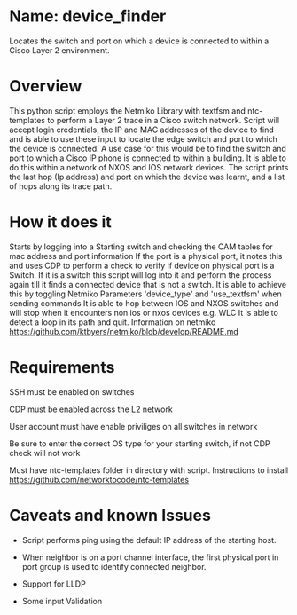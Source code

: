 Name: device_finder
==================
Locates the switch and port on which a device is connected to within a Cisco Layer 2 environment.

Overview
==========
This python script employs the Netmiko Library with textfsm and ntc-templates to perform a Layer 2 trace in a Cisco switch network.
Script will accept login credentials, the IP and MAC addresses of the device to find and is able to use these input to locate 
the edge switch and port to which the device is connected. A use case for this would be to find the switch and port 
to which a Cisco IP phone is connected to within a building. It is able to do this within a network of NXOS and IOS network devices.
The script prints the last hop (Ip address) and port on which the device was learnt, and a list of hops along its trace path. 


How it does it
==============
Starts by logging into a Starting switch and checking the CAM tables for mac address and port information 
If the port is a physical port, it notes this and uses CDP to perform a check to verify if device on physical port is a Switch.
If it is a switch this script will log into it and perform the process again till it finds a connected device that is not a switch.
It is able to achieve this by toggling Netmiko Parameters 'device_type' and 'use_textfsm' when sending commands
It is able to hop between IOS and NXOS switches and will stop when it encounters non ios or nxos devices e.g. WLC
It is able to detect a loop in its path and quit. 
Information on netmiko https://github.com/ktbyers/netmiko/blob/develop/README.md

Requirements
============
SSH must be enabled on switches

CDP must be enabled across the L2 network

User account must have enable priviliges on all switches in network

Be sure to enter the correct OS type for your starting switch, if not CDP check will not work 

Must have ntc-templates folder in directory with script. Instructions to install https://github.com/networktocode/ntc-templates


Caveats and known Issues
===============================
- Script performs ping using the default IP address of the starting host.

- When neighbor is on a port channel interface, the first physical port in port group is used to identify connected neighbor.

- Support for LLDP

- Some input Validation

